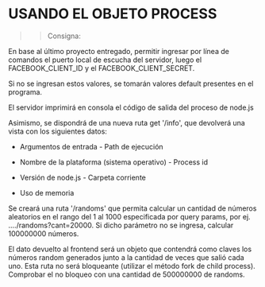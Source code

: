# USANDO EL OBJETO PROCESS

>> Consigna:

En base al último proyecto entregado, permitir ingresar por línea de comandos el puerto local de escucha del servidor, luego el FACEBOOK_CLIENT_ID y el FACEBOOK_CLIENT_SECRET.

Si no se ingresan estos valores, se tomarán valores default presentes en el programa.

El servidor imprimirá en consola el código de salida del proceso de node.js

Asimismo, se dispondrá de una nueva ruta get '/info', que devolverá una vista con
los siguientes datos:

- Argumentos de entrada - Path de ejecución

- Nombre de la plataforma (sistema operativo) - Process id

- Versión de node.js - Carpeta corriente

- Uso de memoria

Se creará una ruta '/randoms' que permita calcular un cantidad de números
aleatorios en el rango del 1 al 1000 especificada por query params, por ej.
..../randoms?cant=20000. Si dicho parámetro no se ingresa, calcular 100000000
números.

El dato devuelto al frontend será un objeto que contendrá como claves los números
random generados junto a la cantidad de veces que salió cada uno. Esta ruta no
será bloqueante (utilizar el método fork de child process). Comprobar el no bloqueo
con una cantidad de 500000000 de randoms.
